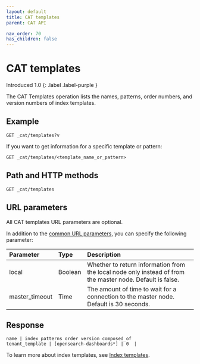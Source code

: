 ```yaml
---
layout: default
title: CAT templates
parent: CAT API

nav_order: 70
has_children: false
---
```


# CAT templates
Introduced 1.0
{: .label .label-purple }

The CAT Templates operation lists the names, patterns, order numbers, and version numbers of index templates.

## Example

```
GET _cat/templates?v
```

If you want to get information for a specific template or pattern:

```
GET _cat/templates/<template_name_or_pattern>
```

## Path and HTTP methods

```
GET _cat/templates
```

## URL parameters

All CAT templates URL parameters are optional.

In addition to the [common URL parameters]({{site.url}}{{site.baseurl}}/api-reference/cat/index), you can specify the following parameter:

Parameter | Type | Description
:--- | :--- | :---
local | Boolean | Whether to return information from the local node only instead of from the master node. Default is false.
master_timeout | Time | The amount of time to wait for a connection to the master node. Default is 30 seconds.


## Response

```
name | index_patterns order version composed_of
tenant_template | [opensearch-dashboards*] | 0  |    
```

To learn more about index templates, see [Index templates]({{site.url}}{{site.baseurl}}/opensearch/index-templates).

